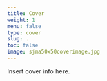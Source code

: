 ```yaml
---
title: Cover
weight: 1
menu: false
type: cover
slug: .
toc: false
image: sjma50x50coverimage.jpg
---
```

Insert cover info here.
